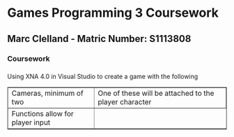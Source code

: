 <h1>Games Programming 3 Coursework</h1>

<h2>Marc Clelland - Matric Number: S1113808</h2>

<h3>Coursework</h3>

<P></P>

<h3></h3>

<p>Using XNA 4.0 in Visual Studio to create a game with the following </p>

<table border="1">
<tr>
  <td>Cameras, minimum of two</td>
  <td>One of these will be attached to the player character</td>
</tr>
<tr>
<td>Functions allow for player input</td>
 
<p></p>
<b></b> 


